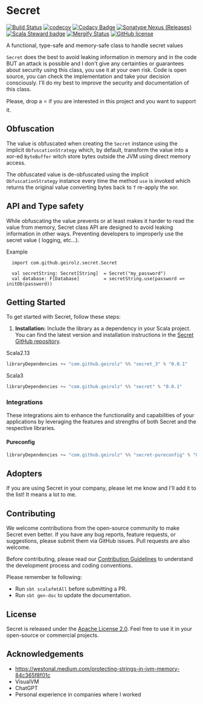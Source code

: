 # Secret

[![Build Status](https://github.com/geirolz/secret/actions/workflows/cicd.yml/badge.svg)](https://github.com/geirolz/secret/actions)
[![codecov](https://img.shields.io/codecov/c/github/geirolz/secret)](https://codecov.io/gh/geirolz/secret)
[![Codacy Badge](https://api.codacy.com/project/badge/Grade/db3274b55e0c4031803afb45f58d4413)](https://www.codacy.com/manual/david.geirola/secret?utm_source=github.com&amp;utm_medium=referral&amp;utm_content=geirolz/secret&amp;utm_campaign=Badge_Grade)
[![Sonatype Nexus (Releases)](https://img.shields.io/nexus/r/com.github.geirolz/secret_2.13?server=https%3A%2F%2Foss.sonatype.org)](https://mvnrepository.com/artifact/com.github.geirolz/secret)
[![Scala Steward badge](https://img.shields.io/badge/Scala_Steward-helping-blue.svg?style=flat&logo=data:image/png;base64,iVBORw0KGgoAAAANSUhEUgAAAA4AAAAQCAMAAAARSr4IAAAAVFBMVEUAAACHjojlOy5NWlrKzcYRKjGFjIbp293YycuLa3pYY2LSqql4f3pCUFTgSjNodYRmcXUsPD/NTTbjRS+2jomhgnzNc223cGvZS0HaSD0XLjbaSjElhIr+AAAAAXRSTlMAQObYZgAAAHlJREFUCNdNyosOwyAIhWHAQS1Vt7a77/3fcxxdmv0xwmckutAR1nkm4ggbyEcg/wWmlGLDAA3oL50xi6fk5ffZ3E2E3QfZDCcCN2YtbEWZt+Drc6u6rlqv7Uk0LdKqqr5rk2UCRXOk0vmQKGfc94nOJyQjouF9H/wCc9gECEYfONoAAAAASUVORK5CYII=)](https://scala-steward.org)
[![Mergify Status](https://img.shields.io/endpoint.svg?url=https://api.mergify.com/v1/badges/geirolz/secret&style=flat)](https://mergify.io)
[![GitHub license](https://img.shields.io/github/license/geirolz/secret)](https://github.com/geirolz/secret/blob/main/LICENSE)

A functional, type-safe and memory-safe class to handle secret values 

`Secret` does the best to avoid leaking information in memory and in the code BUT an attack is possible and I don't give any certainties or
guarantees about security using this class, you use it at your own risk. Code is open source, you can check the implementation and take your
decision consciously. I'll do my best to improve the security and documentation of this class.

Please, drop a ⭐️ if you are interested in this project and you want to support it.


## Obfuscation

The value is obfuscated when creating the `Secret` instance using the implicit `ObfuscationStrategy` which, by default, transform the value into a xor-ed
`ByteBuffer` witch store bytes outside the JVM using direct memory access.

The obfuscated value is de-obfuscated using the implicit `ObfuscationStrategy` instance every time the method `use` is invoked which returns the original
value converting bytes back to `T` re-apply the xor.


## API and Type safety

While obfuscating the value prevents or at least makes it harder to read the value from memory, Secret class API are designed to avoid leaking
information in other ways. Preventing developers to improperly use the secret value ( logging, etc...).

Example
```mdoc scala
  import com.github.geirolz.secret.Secret
  
  val secretString: Secret[String]  = Secret("my_password")
  val database: F[Database]         = secretString.use(password => initDb(password))
```

## Getting Started

To get started with Secret, follow these steps:

1. **Installation:** Include the library as a dependency in your Scala project. You can find the latest version and
   installation instructions in the [Secret GitHub repository](https://github.com/geirolz/secret).


Scala2.13
```sbt
libraryDependencies += "com.github.geirolz" %% "secret_3" % "0.0.1"
```

Scala3
```sbt
libraryDependencies += "com.github.geirolz" %% "secret" % "0.0.1"
```

### Integrations

These integrations aim to enhance the functionality and capabilities of your applications by leveraging the features and
strengths of both Secret and the respective libraries.

#### Pureconfig
```sbt
libraryDependencies += "com.github.geirolz" %% "secret-pureconfig" % "0.0.1"
```
## Adopters

If you are using Secret in your company, please let me know and I'll add it to the list! It means a lot to me.

## Contributing

We welcome contributions from the open-source community to make Secret even better. If you have any bug reports,
feature requests, or suggestions, please submit them via GitHub issues. Pull requests are also welcome.

Before contributing, please read
our [Contribution Guidelines](https://github.com/geirolz/secret/blob/main/CONTRIBUTING.md) to understand the
development process and coding conventions.

Please remember te following:

- Run `sbt scalafmtAll` before submitting a PR.
- Run `sbt gen-doc` to update the documentation.

## License

Secret is released under the [Apache License 2.0](https://github.com/geirolz/secret/blob/main/LICENSE).
Feel free to use it in your open-source or commercial projects.

## Acknowledgements
- https://westonal.medium.com/protecting-strings-in-jvm-memory-84c365f8f01c
- VisualVM
- ChatGPT
- Personal experience in companies where I worked
